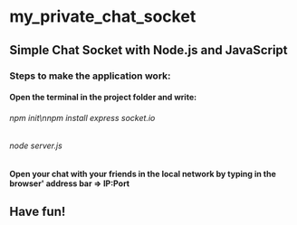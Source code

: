 # my_private_chat_socket

## Simple Chat Socket with Node.js and JavaScript

### Steps to make the application work:

#### Open the terminal in the project folder and write:
###### npm init\nnpm install express socket.io
###### node server.js

#### Open your chat with your friends in the local network by typing in the browser' address bar => IP:Port

## Have fun!
